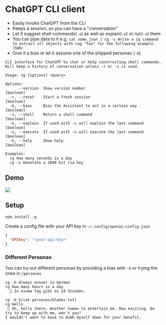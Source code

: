 # ChatGPT CLI client

- Easily invoke ChatGPT from the CLI
- Keeps a session, so you can have a "conversation"
- Let it suggest shell commands(`-s`) as well as explain(`-e`) or run(`-x`) them
- You can pipe data to it  e.g. `cat some.json | cg -s Write a jq command to extract all objects with tag "foo" for the following example JSON:`
- Give it a bias or let it assume one of the shipped personas (`-b`)

```
CLI interface for ChatGPT to chat or help constructing shell commands.
Will keep a history of conversation unless -r or -s is used.

Usage: cg [options] <query>

Options:
      --version  Show version number                                   [boolean]
  -r, --reset    Start a fresh session                                 [boolean]
  -b, --bias     Bias the Assistant to act in a certain way            [boolean]
  -s, --shell    Return a shell command                                [boolean]
  -e, --explain  If used with -s will explain the last command         [boolean]
  -x, --execute  If used with -s will execute the last command         [boolean]
  -h, --help     Show help                                             [boolean]

Examples:
  cg How many seconds in a day
  cg -s Generate a 2048 bit rsa key
```

## Demo

![](demo.gif)

## Setup

```
npm install -g
```

Create a config file with your API key in `~/.config/openai-config.json`
```json
{
  "APIKey": "<your-api-key>"
}
```

### Different Personas

You can try out different personas by providing a bias with `-b` or trying the ones in `/personas`
```
cg -b Always answer in German
cg How many hours in a day
  🤖 In einem Tag gibt es 24 Stunden.
```
```
cg -b $(cat personas/Glados.txt)
cg Hello
 🤖 Oh, hello there. Another human to entertain me. How exciting. Do try to keep up with me, won't you?
I wouldn't want to have to dumb myself down for your benefit.
```